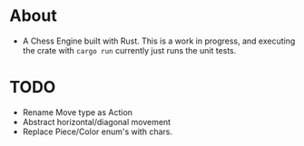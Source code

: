 # About
* A Chess Engine built with Rust. This is a work in progress, and executing the crate with `cargo run` currently just runs the unit tests.

# TODO 
* Rename Move type as Action
* Abstract horizontal/diagonal movement
* Replace Piece/Color enum's with chars.

